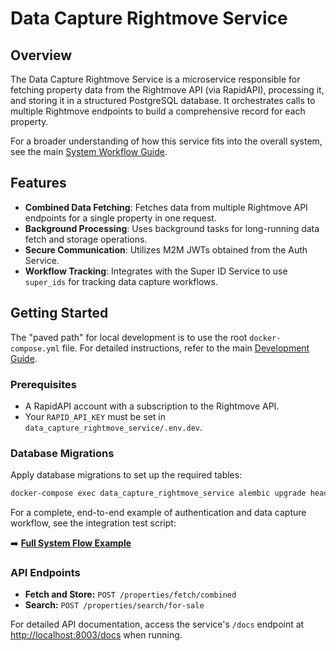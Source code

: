 # Data Capture Rightmove Service

## Overview

The Data Capture Rightmove Service is a microservice responsible for fetching property data from the Rightmove API (via RapidAPI), processing it, and storing it in a structured PostgreSQL database. It orchestrates calls to multiple Rightmove endpoints to build a comprehensive record for each property.

For a broader understanding of how this service fits into the overall system, see the main [System Workflow Guide](../../docs/system_workflow.md).

## Features

- **Combined Data Fetching**: Fetches data from multiple Rightmove API endpoints for a single property in one request.
- **Background Processing**: Uses background tasks for long-running data fetch and storage operations.
- **Secure Communication**: Utilizes M2M JWTs obtained from the Auth Service.
- **Workflow Tracking**: Integrates with the Super ID Service to use `super_ids` for tracking data capture workflows.

## Getting Started

The "paved path" for local development is to use the root `docker-compose.yml` file. For detailed instructions, refer to the main [Development Guide](../../docs/development.md).

### Prerequisites

- A RapidAPI account with a subscription to the Rightmove API.
- Your `RAPID_API_KEY` must be set in `data_capture_rightmove_service/.env.dev`.

### Database Migrations

Apply database migrations to set up the required tables:

```bash
docker-compose exec data_capture_rightmove_service alembic upgrade head
```

For a complete, end-to-end example of authentication and data capture workflow, see the integration test script:

➡️ **[Full System Flow Example](../../scripts/test_search_flow.py)**

### API Endpoints

- **Fetch and Store:** `POST /properties/fetch/combined`
- **Search:** `POST /properties/search/for-sale`

For detailed API documentation, access the service's `/docs` endpoint at [http://localhost:8003/docs](http://localhost:8003/docs) when running.
